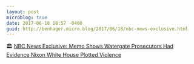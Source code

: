 ```yaml
---
layout: post
microblog: true
date: 2017-06-18 18:57 -0400
guid: http://benhager.micro.blog/2017/06/18/nbc-news-exclusive.html
---
```

🏛 [NBC News Exclusive: Memo Shows Watergate Prosecutors Had Evidence Nixon White House Plotted Violence](http://www.nbcnews.com/politics/politics-news/nbc-news-exclusive-memo-shows-watergate-prosecutors-had-evidence-nixon-n773581)
